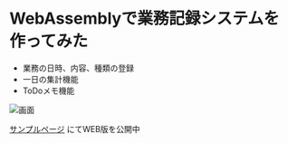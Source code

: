
# WebAssemblyで業務記録システムを作ってみた

- 業務の日時、内容、種類の登録
- 一日の集計機能
- ToDoメモ機能

![画面](https://user-images.githubusercontent.com/36323985/179402734-577cf1b5-0718-41a0-b8c6-a16339b93ee0.png)

[サンプルページ](https://8245snake.github.io/MyWorks/) にてWEB版を公開中

